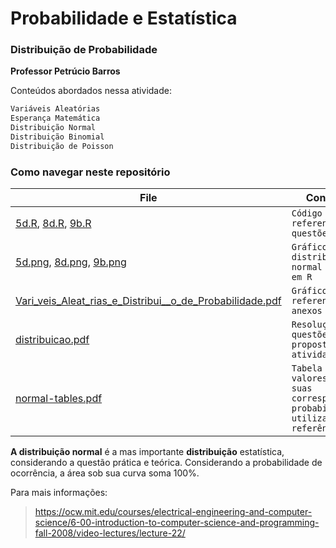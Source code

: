 
# Probabilidade e Estatística
### Distribuição de Probabilidade
**Professor Petrúcio Barros**

Conteúdos abordados nessa atividade:
```sh
Variáveis Aleatórias
Esperança Matemática
Distribuição Normal 
Distribuição Binomial
Distribuição de Poisson
```




### Como navegar neste repositório


 |File                          |Conteúdo                         |
|-------------------------------|-----------------------------|
|[5d.R](https://github.com/ferreiraluana/distribuicao-de-probabilidade/blob/master/5d.R "5d.R"), [8d.R](https://github.com/ferreiraluana/distribuicao-de-probabilidade/blob/master/8d.R "8d.R"), [9b.R](https://github.com/ferreiraluana/distribuicao-de-probabilidade/blob/master/9b.R "9b.R")|`Código em R referente às questões`         |
|[5d.png](https://github.com/ferreiraluana/distribuicao-de-probabilidade/blob/master/5d.png "5d.png"), [8d.png](https://github.com/ferreiraluana/distribuicao-de-probabilidade/blob/master/8d.png "8d.png"), [9b.png](https://github.com/ferreiraluana/distribuicao-de-probabilidade/blob/master/9b.png "9b.png")          |`Gráficos de distribuição normal gerados em R`            |    
|    [Vari_veis_Aleat_rias_e_Distribui__o_de_Probabilidade.pdf](https://github.com/ferreiraluana/distribuicao-de-probabilidade/blob/master/Vari_veis_Aleat_rias_e_Distribui__o_de_Probabilidade.pdf "Vari_veis_Aleat_rias_e_Distribui__o_de_Probabilidade.pdf")      |`Gráficos referentes aos anexos`|
|[distribuicao.pdf](https://github.com/ferreiraluana/distribuicao-de-probabilidade/blob/master/distribuicao.pdf "distribuicao.pdf")          |`Resoluções das questões propostas na atividade 2`|
|[normal-tables.pdf](https://github.com/ferreiraluana/distribuicao-de-probabilidade/blob/master/normal-tables.pdf "normal-tables.pdf")|`Tabela com os valores de Z e suas correspondentes probabilidades utilizada como referência`|

**A distribuição normal** é a mas importante **distribuição** estatística, considerando a questão prática e teórica. Considerando a probabilidade de ocorrência, a área sob sua curva soma 100%.

Para mais informações:

>https://ocw.mit.edu/courses/electrical-engineering-and-computer-science/6-00-introduction-to-computer-science-and-programming-fall-2008/video-lectures/lecture-22/

